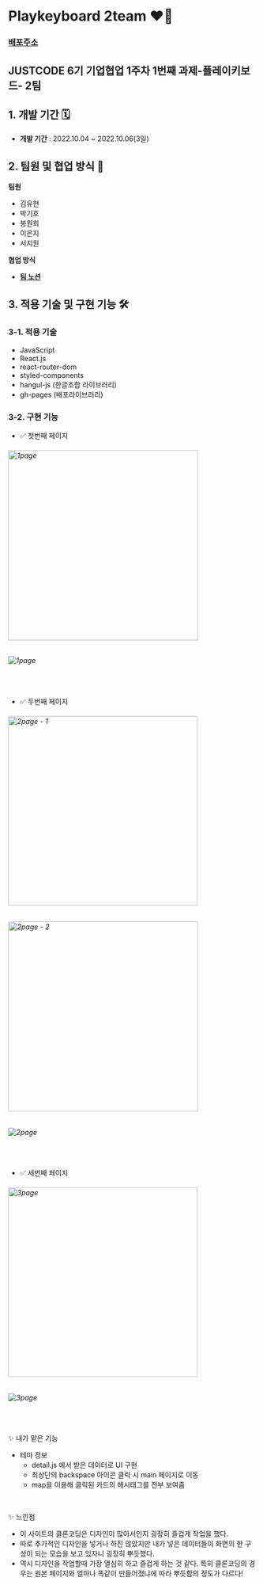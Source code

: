# Playkeyboard 2team ❤️‍🔥 
### __[배포주소](https://2021bong.github.io/playkeyboard-2team/)__ 

## JUSTCODE 6기 기업협업 1주차 1번째 과제-플레이키보드- 2팀

## 1. 개발 기간 🗓

- __개발 기간__  : 2022.10.04 ~ 2022.10.06(3일)

## 2. 팀원 및 협업 방식 🤹

**팀원**
   - 김유현
   - 박기호
   - 봉원희
   - 이은지
   - 서지원

**협업 방식**
- __[팀 노션](https://www.notion.so/wecode/Team7-JGUD-895618b19f4941dabc8961ff0e1b16cf)__

## 3. 적용 기술 및 구현 기능 🛠

### 3-1. 적용 기술 

   - JavaScript
   - React.js
   - react-router-dom
   - styled-components
   - hangul-js (한글조합 라이브러리)
   - gh-pages (배포라이브러리)

### 3-2. 구현 기능
- ✅ 첫번째 페이지
###### <img width="384" alt="1page" src="https://user-images.githubusercontent.com/49029756/194373353-2bf72883-f6a6-4b98-9215-04d70771f152.png">

###### ![1page](https://user-images.githubusercontent.com/49029756/194371552-48e0cf9d-aa33-477c-86a2-c386beeff2ad.gif)
<br />
      
- ✅ 두번째 페이지
###### <img width="383" alt="2page - 1" src="https://user-images.githubusercontent.com/49029756/194373363-1d4f7c29-9b58-4e20-93bd-a8f35487b54f.png">

###### <img width="384" alt="2page - 2" src="https://user-images.githubusercontent.com/49029756/194373365-70a5df9a-2a67-4902-a9f6-4bda67479577.png">

###### ![2page](https://user-images.githubusercontent.com/49029756/194371587-1f201809-0e4e-41e0-99f1-a88fbad14c83.gif)

<br />
      
- ✅ 세번째 페이지
###### <img width="383" alt="3page" src="https://user-images.githubusercontent.com/49029756/194373369-098bb4a1-84bf-41fe-87bf-65ea11b58117.png">

###### ![3page](https://user-images.githubusercontent.com/49029756/194371593-f2560667-a6f4-40de-abeb-6316041ac4fb.gif)

<br />
 
✨ 내가 맡은 기능
  - 테마 정보
      - detail.js 에서 받은 데이터로 UI 구현
      - 최상단의 backspace 아이콘 클릭 시 main 페이지로 이동
      - map을 이용해 클릭된 카드의 해시태그를 전부 보여줌
      
<br />

✨ 느낀점
- 이 사이트의 클론코딩은 디자인이 많아서인지 굉장히 즐겁게 작업을 했다.
- 따로 추가적인 디자인을 넣거나 하진 않았지만 내가 넣은 데이터들이 화면의 한 구성이 되는 모습을 보고 있자니 굉장히 뿌듯했다.
- 역시 디자인을 작업할때 가장 열심히 하고 즐겁게 하는 것 같다. 특히 클론코딩의 경우는 원본 페이지와 얼마나 똑같이 만들어졌냐에 따라 뿌듯함의 정도가 다르다!
